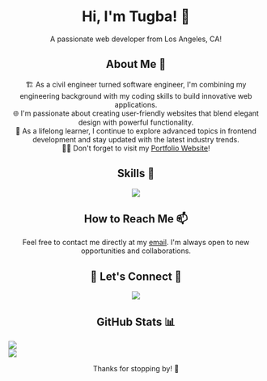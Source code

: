 <h1 align="center"> Hi, I'm Tugba! 👋 </h1> 
<p align="center">
A passionate web developer from Los Angeles, CA!
</p>

<h2 align="center">  About Me 💫 </h2> 
<p align="center">
🏗️ As a civil engineer turned software engineer, I'm combining my engineering background with my coding skills to build innovative web applications.<br> 🌐 I'm passionate about creating user-friendly websites that blend elegant design with powerful functionality.<br> 🌱 As a lifelong learner, I continue to explore advanced topics in frontend development and stay updated with the latest industry trends. <br> 🫶🏼 Don't forget to visit my <a href="https://tugbaesat.vercel.app">Portfolio Website</a>!
  
</p>

<h2 align="center">  Skills 🎯 </h2> 
<p align="center">
  <a href="https://skillicons.dev">
    <img src="https://skillicons.dev/icons?i=js,html,css,nextjs,react,tailwind,jquery,bootstrap,firebase,figma,git,linux,materialui,postman,vscode&perline=5" />
  </a>
</p>

<h2 align="center"> How to Reach Me 📫</h2> 
<p align="center">Feel free to contact me directly at my <a href="tugbaesatsahin@gmail.com">email</a>. I'm always open to new opportunities and collaborations.</p>

<h2 align="center"> 🤝 Let's Connect 🤝 </h2> 
<p align="center">
  <a href="https://linkedin.com/in/tugbaesat">
    <img src="https://skillicons.dev/icons?i=linkedin" />
  </a>
</p>

<h2 align="center">   GitHub Stats 📊 </h2>

![](https://github-readme-streak-stats.herokuapp.com/?user=tugbaesat&theme=blueberry&hide_border=true)<br/>
![](https://github-readme-stats.vercel.app/api/top-langs/?username=tugbaesat&theme=blueberry&hide_border=true&include_all_commits=true&count_private=true&layout=compact)

<p align="center">Thanks for stopping by! 🙏</p>
